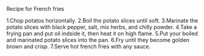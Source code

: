 Recipe for French fries

1.Chop potatos horizontally.
2.Boil the potato slices until soft.
3.Marinate the potato slices with black pepper, salt, mix herbs, and chilly powder.
4.Take a frying pan and put oil indside it, then heat it on high flame.
5.Put your boiled and marinated potato slices into the pan.
6.Fry until they become golden brown and crisp.
7.Serve hot french fries with any sauce.